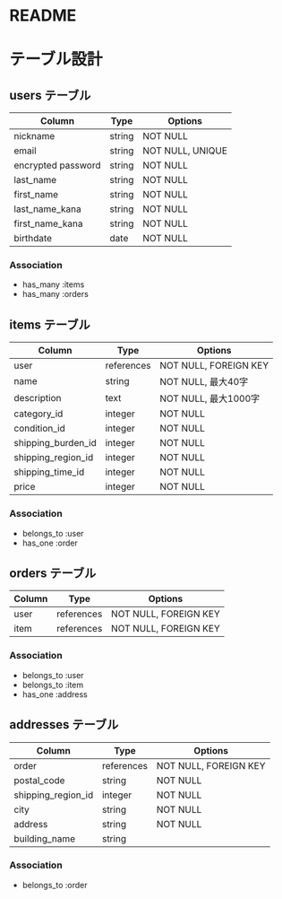 # README

# テーブル設計

## users テーブル

| Column             | Type    | Options                         |
| ------------------ | ------- | ------------------------------- |
| nickname           | string  | NOT NULL                        |
| email              | string  | NOT NULL, UNIQUE                |
| encrypted password | string  | NOT NULL                        |
| last_name          | string  | NOT NULL                        |
| first_name         | string  | NOT NULL                        |
| last_name_kana     | string  | NOT NULL                        |
| first_name_kana    | string  | NOT NULL                        |
| birthdate          | date    | NOT NULL                        |

### Association

- has_many :items
- has_many :orders

## items テーブル

| Column                | Type       | Options                        |
| --------------------- | -------    | ------------------------------ |
| user                  | references | NOT NULL, FOREIGN KEY          |
| name                  | string     | NOT NULL, 最大40字             |
| description           | text       | NOT NULL, 最大1000字           |
| category_id           | integer    | NOT NULL                       |
| condition_id          | integer    | NOT NULL                       |
| shipping_burden_id    | integer    | NOT NULL                       |
| shipping_region_id    | integer    | NOT NULL                       |
| shipping_time_id      | integer    | NOT NULL                       |
| price                 | integer    | NOT NULL                       |

### Association

- belongs_to :user
- has_one :order

## orders テーブル

| Column          | Type       | Options                        |
| --------------- | -------    | ------------------------------ |
| user            | references | NOT NULL, FOREIGN KEY          |
| item            | references | NOT NULL, FOREIGN KEY          |


### Association

- belongs_to :user
- belongs_to :item
- has_one :address

## addresses テーブル

| Column             | Type       | Options                        |
| ------------       | -------    | ------------------------------ |
| order              | references | NOT NULL, FOREIGN KEY          |
| postal_code        | string     | NOT NULL                       |
| shipping_region_id | integer    | NOT NULL                       |
| city               | string     | NOT NULL                       |
| address            | string     | NOT NULL                       |
| building_name      | string     |                                |

### Association

- belongs_to :order
